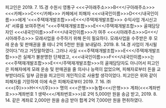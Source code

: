 피고인은 2019. 7. 15.경 수원시 영통구 <<<구아래주소>>>B<<</구아래주소>>> <<<카페>>>C<<</카페>>> 카페에서 피해자 <<<내국인이름>>>D<<</내국인이름>>>에게 ‘<<<주택재개발조합>>>E<<</주택재개발조합>>> 수익사업 개시신고서' 서류를 보여주면서 "<<<주택재개발조합>>>E<<</주택재개발조합>>> 골재담당자인 <<<내국인이름>>>F<<</내국인이름>>>가 여주 <<<시아래주소>>>G<<</시아래주소>>> 모래사업을 수주하기 위해 돈이 필요하다. 모래사업을 수주받은 후 모래 운송 및 판매권을 줄 테니 2억 5천만 원을 보내달라. 2019. 8. 14.경 사업이 개시될 것이다."라고 거짓말하였다.
그러나 사실 <<<주택재개발조합>>>E<<</주택재개발조합>>>은 실체가 불분명한 단체였고, <<<내국인이름>>>F<<</내국인이름>>>는 <<<주택재개발조합>>>E<<</주택재개발조합>>>의 골재담당자도 아니어서 피고인은 피해자에게 모래 운송 및 판매권을 줄 의사나 능력이 없었으며, 피해자로부터 돈을 교부받더라도 일부 금원을 피고인이 개인적으로 사용할 생각이었다.
피고인은 위와 같이 피해자를 기망하여 이에 속은 피해자로부터 2019. 7. 16. ㈜<<<(주)>>>H<<</(주)>>> 명의 <<<은행>>>농협<<</은행>>> 계좌(<<<계좌번호>>>계좌번호 1 생략<<</계좌번호>>>)로 2억 5,000만 원을 송금 받고, 2019. 8. 14. 같은 계좌로 2,000만 원을 송금 받아 합계 2억 7,000만 원을 편취하였다.
